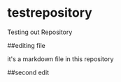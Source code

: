 # testrepository
Testing out Repository

##editing file

it's a markdown file in this repository

##second edit 

